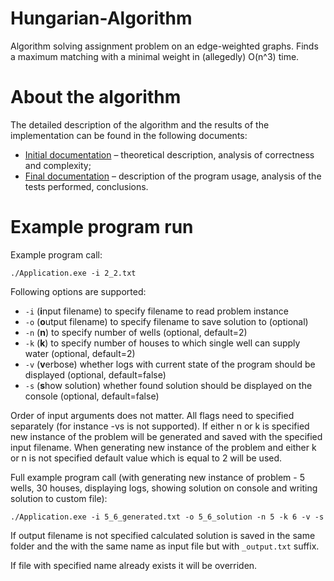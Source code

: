 # Hungarian-Algorithm
Algorithm solving assignment problem on an edge-weighted graphs. Finds a maximum matching with a minimal weight in (allegedly) O(n^3) time.

# About the algorithm
The detailed description of the algorithm and the results of the implementation can be found in the following documents:
- [Initial documentation](docs/dokumentacja_wstepna.pdf) – theoretical description, analysis of correctness and complexity;
- [Final documentation](docs/dokumentacja_końcowa.pdf) – description of the program usage, analysis of the tests performed, conclusions.

# Example program run

Example program call:

`./Application.exe -i 2_2.txt`

Following options are supported:
- `-i` (**i**nput filename) to specify filename to read problem instance 
- `-o` (**o**utput filename) to specify filename to save solution to (optional)
- `-n` (**n**) to specify number of wells (optional, default=2)
- `-k` (**k**) to specify number of houses to which single well can supply water (optional, default=2)
- `-v` (**v**erbose) whether logs with current state of the program should be displayed (optional, default=false)
- `-s` (**s**how solution) whether found solution should be displayed on the console (optional, default=false)

Order of input arguments does not matter. All flags need to specified separately (for instance -vs is not supported).
If either n or k is specified new instance of the problem will be generated and saved with the specified input filename.
When generating new instance of the problem and either k or n is not specified default value which is equal to 2 will be used.

Full example program call (with generating new instance of problem - 5 wells, 30 houses, displaying logs, showing solution on console and writing solution to custom file):

`./Application.exe -i 5_6_generated.txt -o 5_6_solution -n 5 -k 6 -v -s`

If output filename is not specified calculated solution is saved in the same folder and the with the same name as input file but with `_output.txt` suffix.

If file with specified name already exists it will be overriden.
